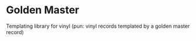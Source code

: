 # Golden Master

Templating library for vinyl (pun: vinyl records templated by a golden master record)

